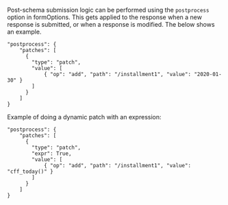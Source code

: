 Post-schema submission logic can be performed using the `postprocess` option in formOptions. This gets applied to the response when a new response is submitted, or when a response is modified. The below shows an example.

```
"postprocess": {
    "patches": [
      {
        "type": "patch",
        "value": [
            { "op": "add", "path": "/installment1", "value": "2020-01-30" }
        ]
      }
    ]
}
```

Example of doing a dynamic patch with an expression:
```
"postprocess": {
    "patches": [
      {
        "type": "patch",
        "expr": True,
        "value": [
            { "op": "add", "path": "/installment1", "value": "cff_today()" }
        ]
      }
    ]
}
```